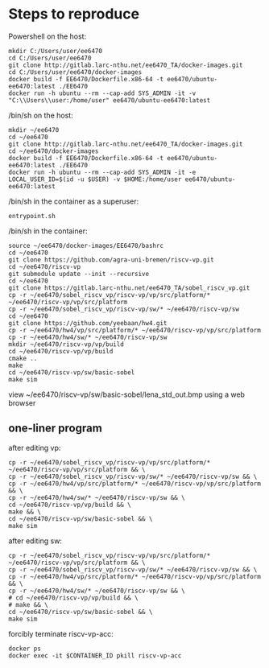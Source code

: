 # Steps to reproduce

Powershell on the host:

```shell
mkdir C:/Users/user/ee6470
cd C:/Users/user/ee6470
git clone http://gitlab.larc-nthu.net/ee6470_TA/docker-images.git
cd C:/Users/user/ee6470/docker-images
docker build -f EE6470/Dockerfile.x86-64 -t ee6470/ubuntu-ee6470:latest ./EE6470
docker run -h ubuntu --rm --cap-add SYS_ADMIN -it -v "C:\\Users\\user:/home/user" ee6470/ubuntu-ee6470:latest
```

/bin/sh on the host:

```shell
mkdir ~/ee6470
cd ~/ee6470
git clone http://gitlab.larc-nthu.net/ee6470_TA/docker-images.git
cd ~/ee6470/docker-images
docker build -f EE6470/Dockerfile.x86-64 -t ee6470/ubuntu-ee6470:latest ./EE6470
docker run -h ubuntu --rm --cap-add SYS_ADMIN -it -e LOCAL_USER_ID=$(id -u $USER) -v $HOME:/home/user ee6470/ubuntu-ee6470:latest
```

/bin/sh in the container as a superuser:

```shell
entrypoint.sh
```

/bin/sh in the container:

```shell
source ~/ee6470/docker-images/EE6470/bashrc
cd ~/ee6470
git clone https://github.com/agra-uni-bremen/riscv-vp.git
cd ~/ee6470/riscv-vp
git submodule update --init --recursive
cd ~/ee6470
git clone https://gitlab.larc-nthu.net/ee6470_TA/sobel_riscv_vp.git
cp -r ~/ee6470/sobel_riscv_vp/riscv-vp/vp/src/platform/* ~/ee6470/riscv-vp/vp/src/platform
cp -r ~/ee6470/sobel_riscv_vp/riscv-vp/sw/* ~/ee6470/riscv-vp/sw
cd ~/ee6470
git clone https://github.com/yeebaan/hw4.git
cp -r ~/ee6470/hw4/vp/src/platform/* ~/ee6470/riscv-vp/vp/src/platform
cp -r ~/ee6470/hw4/sw/* ~/ee6470/riscv-vp/sw
mkdir ~/ee6470/riscv-vp/vp/build
cd ~/ee6470/riscv-vp/vp/build
cmake ..
make
cd ~/ee6470/riscv-vp/sw/basic-sobel
make sim
```

view ~/ee6470/riscv-vp/sw/basic-sobel/lena_std_out.bmp using a web browser

## one-liner program

after editing vp:

```shell
cp -r ~/ee6470/sobel_riscv_vp/riscv-vp/vp/src/platform/* ~/ee6470/riscv-vp/vp/src/platform && \
cp -r ~/ee6470/sobel_riscv_vp/riscv-vp/sw/* ~/ee6470/riscv-vp/sw && \
cp -r ~/ee6470/hw4/vp/src/platform/* ~/ee6470/riscv-vp/vp/src/platform && \
cp -r ~/ee6470/hw4/sw/* ~/ee6470/riscv-vp/sw && \
cd ~/ee6470/riscv-vp/vp/build && \
make && \
cd ~/ee6470/riscv-vp/sw/basic-sobel && \
make sim
```

after editing sw:

```shell
cp -r ~/ee6470/sobel_riscv_vp/riscv-vp/vp/src/platform/* ~/ee6470/riscv-vp/vp/src/platform && \
cp -r ~/ee6470/sobel_riscv_vp/riscv-vp/sw/* ~/ee6470/riscv-vp/sw && \
cp -r ~/ee6470/hw4/vp/src/platform/* ~/ee6470/riscv-vp/vp/src/platform && \
cp -r ~/ee6470/hw4/sw/* ~/ee6470/riscv-vp/sw && \
# cd ~/ee6470/riscv-vp/vp/build && \
# make && \
cd ~/ee6470/riscv-vp/sw/basic-sobel && \
make sim
```

forcibly terminate riscv-vp-acc:

```shell
docker ps
docker exec -it $CONTAINER_ID pkill riscv-vp-acc
```
